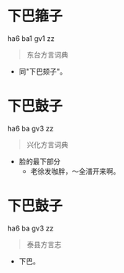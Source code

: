 # 下巴箍子
ha6 ba1 gv1 zz
> 东台方言词典
- 同"下巴颏子"。

# 下巴鼓子
ha6 ba gv3 zz
> 兴化方言词典
- 脸的最下部分
  - 老徐发咖胖，～全潽开来啊。

# 下巴鼓子
ha6 ba gv3 zz
> 泰县方言志
- 下巴。
